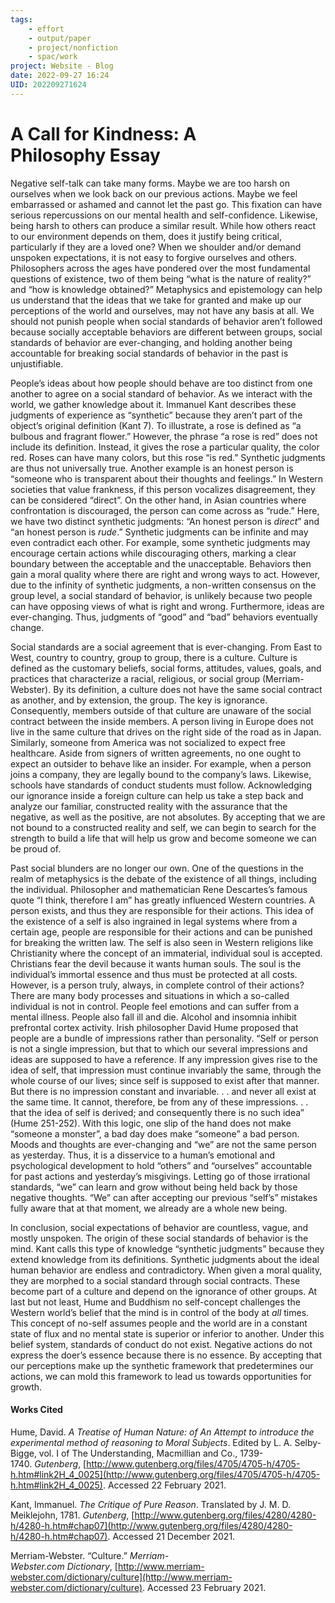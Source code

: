 ```yaml
---
tags: 
	- effort
	- output/paper
	- project/nonfiction
	- spac/work
project: Website - Blog
date: 2022-09-27 16:24
UID: 202209271624
---
```


# A Call for Kindness: A Philosophy Essay

Negative self-talk can take many forms. Maybe we are too harsh on ourselves when we look back on our previous actions. Maybe we feel embarrassed or ashamed and cannot let the past go. This fixation can have serious repercussions on our mental health and self-confidence. Likewise, being harsh to others can produce a similar result. While how others react to our environment depends on them, does it justify being critical, particularly if they are a loved one? When we shoulder and/or demand unspoken expectations, it is not easy to forgive ourselves and others. Philosophers across the ages have pondered over the most fundamental questions of existence, two of them being “what is the nature of reality?” and “how is knowledge obtained?” Metaphysics and epistemology can help us understand that the ideas that we take for granted and make up our perceptions of the world and ourselves, may not have any basis at all. We should not punish people when social standards of behavior aren’t followed because socially acceptable behaviors are different between groups, social standards of behavior are ever-changing, and holding another being accountable for breaking social standards of behavior in the past is unjustifiable.

People’s ideas about how people should behave are too distinct from one another to agree on a social standard of behavior. As we interact with the world, we gather knowledge about it. Immanuel Kant describes these judgments of experience as “synthetic” because they aren’t part of the object’s original definition (Kant 7). To illustrate, a rose is defined as “a bulbous and fragrant flower.” However, the phrase “a rose is red” does not include its definition. Instead, it gives the rose a particular quality, the color red. Roses can have many colors, but this rose “is red.” Synthetic judgments are thus not universally true. Another example is an honest person is “someone who is transparent about their thoughts and feelings.” In Western societies that value frankness, if this person vocalizes disagreement, they can be considered “direct”. On the other hand, in Asian countries where confrontation is discouraged, the person can come across as “rude.” Here, we have two distinct synthetic judgments: “An honest person is _direct_” and “an honest person is _rude_.” Synthetic judgments can be infinite and may even contradict each other. For example, some synthetic judgments may encourage certain actions while discouraging others, marking a clear boundary between the acceptable and the unacceptable. Behaviors then gain a moral quality where there are right and wrong ways to act. However, due to the infinity of synthetic judgments, a non-written consensus on the group level, a social standard of behavior, is unlikely because two people can have opposing views of what is right and wrong. Furthermore, ideas are ever-changing. Thus, judgments of “good” and “bad” behaviors eventually change.

Social standards are a social agreement that is ever-changing. From East to West, country to country, group to group, there is a culture. Culture is defined as the customary beliefs, social forms, attitudes, values, goals, and practices that characterize a racial, religious, or social group (Merriam-Webster). By its definition, a culture does not have the same social contract as another, and by extension, the group. The key is ignorance. Consequently, members outside of that culture are unaware of the social contract between the inside members. A person living in Europe does not live in the same culture that drives on the right side of the road as in Japan. Similarly, someone from America was not socialized to expect free healthcare. Aside from signers of written agreements, no one ought to expect an outsider to behave like an insider. For example, when a person joins a company, they are legally bound to the company’s laws. Likewise, schools have standards of conduct students must follow. Acknowledging our ignorance inside a foreign culture can help us take a step back and analyze our familiar, constructed reality with the assurance that the negative, as well as the positive, are not absolutes. By accepting that we are not bound to a constructed reality and self, we can begin to search for the strength to build a life that will help us grow and become someone we can be proud of.

Past social blunders are no longer our own. One of the questions in the realm of metaphysics is the debate of the existence of all things, including the individual. Philosopher and mathematician Rene Descartes’s famous quote “I think, therefore I am” has greatly influenced Western countries. A person exists, and thus they are responsible for their actions. This idea of the existence of a self is also ingrained in legal systems where from a certain age, people are responsible for their actions and can be punished for breaking the written law. The self is also seen in Western religions like Christianity where the concept of an immaterial, individual soul is accepted. Christians fear the devil because it wants human souls. The soul is the individual’s immortal essence and thus must be protected at all costs. However, is a person truly, always, in complete control of their actions? There are many body processes and situations in which a so-called individual is not in control. People feel emotions and can suffer from a mental illness. People also fall ill and die. Alcohol and insomnia inhibit prefrontal cortex activity. Irish philosopher David Hume proposed that people are a bundle of impressions rather than personality. “Self or person is not a single impression, but that to which our several impressions and ideas are supposed to have a reference. If any impression gives rise to the idea of self, that impression must continue invariably the same, through the whole course of our lives; since self is supposed to exist after that manner. But there is no impression constant and invariable. . . and never all exist at the same time. It cannot, therefore, be from any of these impressions. . . that the idea of self is derived; and consequently there is no such idea” (Hume 251-252). With this logic, one slip of the hand does not make “someone a monster”, a bad day does make “someone” a bad person. Moods and thoughts are ever-changing and “we” are not the same person as yesterday. Thus, it is a disservice to a human’s emotional and psychological development to hold “others” and “ourselves” accountable for past actions and yesterday’s misgivings. Letting go of those irrational standards, “we” can learn and grow without being held back by those negative thoughts. “We” can after accepting our previous “self’s” mistakes fully aware that at that moment, we already are a whole new being.

In conclusion, social expectations of behavior are countless, vague, and mostly unspoken. The origin of these social standards of behavior is the mind. Kant calls this type of knowledge “synthetic judgments” because they extend knowledge from its definitions. Synthetic judgments about the ideal human behavior are endless and contradictory. When given a moral quality, they are morphed to a social standard through social contracts. These become part of a culture and depend on the ignorance of other groups. At last but not least, Hume and Buddhism no self-concept challenges the Western world’s belief that the mind is in control of the body at _all_ times. This concept of no-self assumes people and the world are in a constant state of flux and no mental state is superior or inferior to another. Under this belief system, standards of conduct do not exist. Negative actions do not express the doer’s essence because there is no essence. By accepting that our perceptions make up the synthetic framework that predetermines our actions, we can mold this framework to lead us towards opportunities for growth.

#### **Works Cited**

Hume, David. _A Treatise of Human Nature: of An Attempt to introduce the experimental method of reasoning to Moral Subjects_. Edited by L. A. Selby-Bigge, vol. I of The Understanding, Macmillian and Co., 1739-1740. _Gutenberg_, [http://www.gutenberg.org/files/4705/4705-h/4705-h.htm#link2H_4_0025](http://www.gutenberg.org/files/4705/4705-h/4705-h.htm#link2H_4_0025). Accessed 22 February 2021.

Kant, Immanuel. _The Critique of Pure Reason_. Translated by J. M. D. Meiklejohn, 1781. _Gutenberg_, [http://www.gutenberg.org/files/4280/4280-h/4280-h.htm#chap07](http://www.gutenberg.org/files/4280/4280-h/4280-h.htm#chap07). Accessed 21 December 2021.

Merriam-Webster. “Culture.” _Merriam-Webster.com Dictionary_, [http://www.merriam-webster.com/dictionary/culture](http://www.merriam-webster.com/dictionary/culture). Accessed 23 February 2021.